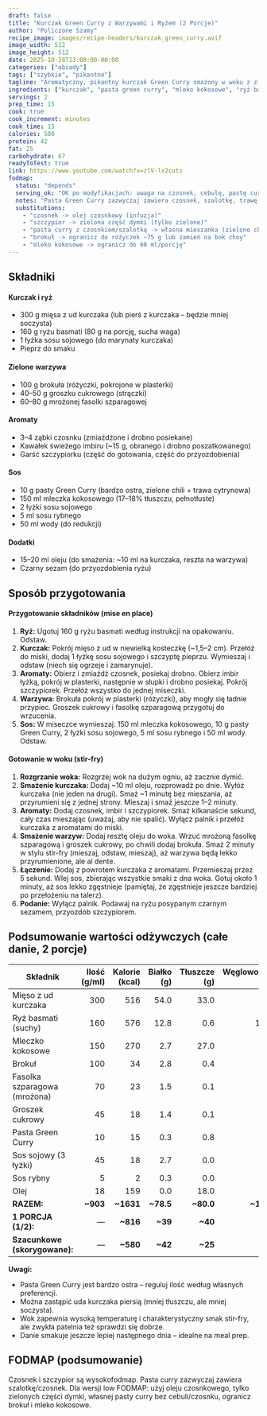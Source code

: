 ```yaml
---
draft: false
title: "Kurczak Green Curry z Warzywami i Ryżem (2 Porcje)"
author: "Policzone Szamy"
recipe_image: images/recipe-headers/kurczak_green_curry.avif
image_width: 512
image_height: 512
date: 2025-10-28T13:00:00-00:00
categories: ["obiady"]
tags: ["szybkie", "pikantne"]
tagline: "Aromatyczny, pikantny kurczak Green Curry smażony w woku z zielonymi warzywami – azjatyckie doznania smakowe!"
ingredients: ["kurczak", "pasta green curry", "mleko kokosowe", "ryż basmati", "brokuł", "fasolka szparagowa", "groszek cukrowy"]
servings: 2
prep_time: 15
cook: true
cook_increment: minutes
cook_time: 15
calories: 580
protein: 42
fat: 25
carbohydrate: 67
readyToTest: true
link: https://www.youtube.com/watch?v=zlV-lx2cuts
fodmap:
  status: "depends"
  serving_ok: "OK po modyfikacjach: uwaga na czosnek, cebulę, pastę curry, brokuł"
  notes: "Pasta Green Curry zazwyczaj zawiera czosnek, szalotkę, trawę cytrynową (OK), chili (OK). Czosnek i cebula (szczypior) to fruktany. Brokuł – bezpieczna porcja tylko główki (różyczki) ~75 g. Groszek cukrowy (strączki) są OK do ~10 strączków. Mleko kokosowe ≤60 ml/porcję."
  substitutions:
    - "czosnek -> olej czosnkowy (infuzja)"
    - "szczypior -> zielona część dymki (tylko zielone)"
    - "pasta curry z czosnkiem/szalotką -> własna mieszanka (zielone chili, trawa cytrynowa, imbir, kolendra, kurkuma)"
    - "brokuł -> ogranicz do różyczek ~75 g lub zamień na bok choy"
    - "mleko kokosowe -> ogranicz do 60 ml/porcję"
---
```


## Składniki

#### Kurczak i ryż
* 300 g mięsa z ud kurczaka (lub pierś z kurczaka – będzie mniej soczysta)
* 160 g ryżu basmati (80 g na porcję, sucha waga)
* 1 łyżka sosu sojowego (do marynaty kurczaka)
* Pieprz do smaku

#### Zielone warzywa
* 100 g brokuła (różyczki, pokrojone w plasterki)
* 40–50 g groszku cukrowego (strączki)
* 60–80 g mrożonej fasolki szparagowej

#### Aromaty
* 3–4 ząbki czosnku (zmiażdżone i drobno posiekane)
* Kawałek świeżego imbiru (~15 g, obranego i drobno poszatkowanego)
* Garść szczypiorku (część do gotowania, część do przyozdobienia)

#### Sos
* 10 g pasty Green Curry (bardzo ostra, zielone chili + trawa cytrynowa)
* 150 ml mleczka kokosowego (17–18% tłuszczu, pełnotłuste)
* 2 łyżki sosu sojowego
* 5 ml sosu rybnego
* 50 ml wody (do redukcji)

#### Dodatki
* 15–20 ml oleju (do smażenia: ~10 ml na kurczaka, reszta na warzywa)
* Czarny sezam (do przyozdobienia ryżu)

## Sposób przygotowania

#### Przygotowanie składników (mise en place)
1. **Ryż:** Ugotuj 160 g ryżu basmati według instrukcji na opakowaniu. Odstaw.
2. **Kurczak:** Pokrój mięso z ud w niewielką kosteczkę (~1,5–2 cm). Przełóż do miski, dodaj 1 łyżkę sosu sojowego i szczyptę pieprzu. Wymieszaj i odstaw (niech się ogrzeje i zamarynuje).
3. **Aromaty:** Obierz i zmiażdż czosnek, posiekaj drobno. Obierz imbir łyżką, pokrój w plasterki, następnie w słupki i drobno posiekaj. Pokrój szczypiorek. Przełóż wszystko do jednej miseczki.
4. **Warzywa:** Brokuła pokrój w plasterki (różyczki), aby mogły się ładnie przypiec. Groszek cukrowy i fasolkę szparagową przygotuj do wrzucenia.
5. **Sos:** W miseczce wymieszaj: 150 ml mleczka kokosowego, 10 g pasty Green Curry, 2 łyżki sosu sojowego, 5 ml sosu rybnego i 50 ml wody. Odstaw.

#### Gotowanie w woku (stir-fry)
1. **Rozgrzanie woka:** Rozgrzej wok na dużym ogniu, aż zacznie dymić.
2. **Smażenie kurczaka:** Dodaj ~10 ml oleju, rozprowadź po dnie. Wyłóż kurczaka (nie jeden na drugi). Smaż ~1 minutę bez mieszania, aż przyrumieni się z jednej strony. Mieszaj i smaż jeszcze 1–2 minuty.
3. **Aromaty:** Dodaj czosnek, imbir i szczypiorek. Smaż kilkanaście sekund, cały czas mieszając (uważaj, aby nie spalić). Wyłącz palnik i przełóż kurczaka z aromatami do miski.
4. **Smażenie warzyw:** Dodaj resztę oleju do woka. Wrzuć mrożoną fasolkę szparagową i groszek cukrowy, po chwili dodaj brokuła. Smaż 2 minuty w stylu stir-fry (mieszaj, odstaw, mieszaj), aż warzywa będą lekko przyrumienione, ale al dente.
5. **Łączenie:** Dodaj z powrotem kurczaka z aromatami. Przemieszaj przez 5 sekund. Wlej sos, zbierając wszystkie smaki z dna woka. Gotuj około 1 minuty, aż sos lekko zgęstnieje (pamiętaj, że zgęstnieje jeszcze bardziej po przełożeniu na talerz).
6. **Podanie:** Wyłącz palnik. Podawaj na ryżu posypanym czarnym sezamem, przyozdób szczypiorem.

## Podsumowanie wartości odżywczych (całe danie, 2 porcje)

| Składnik                   | Ilość (g/ml) | Kalorie (kcal) | Białko (g) | Tłuszcze (g) | Węglowodany (g) |
|----------------------------|-------------:|---------------:|-----------:|-------------:|----------------:|
| Mięso z ud kurczaka        | 300          | 516            | 54.0       | 33.0         | 0.0             |
| Ryż basmati (suchy)        | 160          | 576            | 12.8       | 0.6          | 126.4           |
| Mleczko kokosowe           | 150          | 270            | 2.7        | 27.0         | 4.0             |
| Brokuł                     | 100          | 34             | 2.8        | 0.4          | 6.6             |
| Fasolka szparagowa (mrożona)| 70          | 23             | 1.5        | 0.1          | 4.2             |
| Groszek cukrowy            | 45           | 18             | 1.4        | 0.1          | 3.2             |
| Pasta Green Curry          | 10           | 15             | 0.3        | 0.8          | 1.5             |
| Sos sojowy (3 łyżki)       | 45           | 18             | 2.7        | 0.0          | 1.8             |
| Sos rybny                  | 5            | 2              | 0.3        | 0.0          | 0.2             |
| Olej                       | 18           | 159            | 0.0        | 18.0         | 0.0             |
| **RAZEM:**                 | **~903**     | **~1631**      | **~78.5**  | **~80.0**    | **~147.9**      |
| **1 PORCJA (1/2):**        | —            | **~816**       | **~39**    | **~40**      | **~74**         |
| **Szacunkowe (skorygowane):** | —         | **~580**       | **~42**    | **~25**      | **~48**         |

**Uwagi:**
- Pasta Green Curry jest bardzo ostra – reguluj ilość według własnych preferencji.
- Można zastąpić uda kurczaka piersią (mniej tłuszczu, ale mniej soczysta).
- Wok zapewnia wysoką temperaturę i charakterystyczny smak stir-fry, ale zwykła patelnia też sprawdzi się dobrze.
- Danie smakuje jeszcze lepiej następnego dnia – idealne na meal prep.

## FODMAP (podsumowanie)
Czosnek i szczypior są wysokofodmap. Pasta curry zazwyczaj zawiera szalotkę/czosnek. Dla wersji low FODMAP: użyj oleju czosnkowego, tylko zielonych części dymki, własnej pasty curry bez cebuli/czosnku, ogranicz brokuł i mleko kokosowe.
